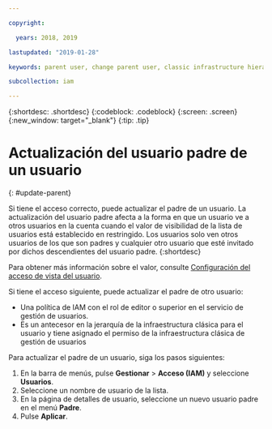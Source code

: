 ```yaml
---

copyright:

  years: 2018, 2019

lastupdated: "2019-01-28"

keywords: parent user, change parent user, classic infrastructure hierarchy

subcollection: iam

---
```


{:shortdesc: .shortdesc}
{:codeblock: .codeblock}
{:screen: .screen}
{:new_window: target="_blank"}
{:tip: .tip}

# Actualización del usuario padre de un usuario
{: #update-parent}

Si tiene el acceso correcto, puede actualizar el padre de un usuario. La actualización del usuario padre afecta a la forma en que un usuario ve a otros usuarios en la cuenta cuando el valor de visibilidad de la lista de usuarios está establecido en restringido. Los usuarios solo ven otros usuarios de los que son padres y cualquier otro usuario que esté invitado por dichos descendientes del usuario padre.
{:shortdesc}

Para obtener más información sobre el valor, consulte [Configuración del acceso de vista del usuario](/docs/iam?topic=iam-userlistview#userlistview).

Si tiene el acceso siguiente, puede actualizar el padre de otro usuario:

* Una política de IAM con el rol de editor o superior en el servicio de gestión de usuarios.
* Es un antecesor en la jerarquía de la infraestructura clásica para el usuario y tiene asignado el permiso de la infraestructura clásica de gestión de usuarios


Para actualizar el padre de un usuario, siga los pasos siguientes:

1. En la barra de menús, pulse **Gestionar** &gt; **Acceso (IAM)** y seleccione **Usuarios**.  
2. Seleccione un nombre de usuario de la lista.
3. En la página de detalles de usuario, seleccione un nuevo usuario padre en el menú **Padre**.
4. Pulse **Aplicar**.
